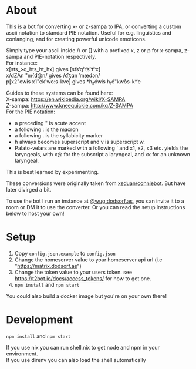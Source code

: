# About
This is a bot for converting x- or z-sampa to IPA, or converting a custom ascii notation to standard PIE notation. Useful for e.g. linguistics and conlanging, and for creating powerful unicode emoticons.

Simply type your ascii inside // or [] with a prefixed x, z or p for x-sampa, z-sampa and PIE-notation respectively.  
For instance:  
x[sts_>q_hts_ht_hx] gives [st͡sʼqʰt͡sʰtʰx]  
x/dZAn "m{d@n/ gives /d͡ʒɑn ˈmædən/  
p[x2"owis x1"ek'wo:s-kve] gives *h₂ówis h₁é"kwōs-kʷe


Guides to these systems can be found here:  
X-sampa: https://en.wikipedia.org/wiki/X-SAMPA  
Z-sampa: http://www.kneequickie.com/kq/Z-SAMPA  
For the PIE notation:

* a preceding " is acute accent
* a following : is the macron
* a following . is the syllabicity marker
* h always becomes superscript and v is superscript w.
* Palato-velars are marked with a following ' and x1, x2, x3 etc. yields the laryngeals, with x@ for the subscript a laryngeal, and xx for an unknown laryngeal.

This is best learned by experimenting.

These conversions were originally taken from [xsduan/conniebot](https://github.com/xsduan/conniebot). But have later divirged a bit.

To use the bot I run an instance at [@wug:dodsorf.as](https://matrix.to/#/@wug:dodsorf.as), you can invite it to a room or DM it to use the converter. Or you can read the setup instructions below to host your own!

# Setup
1. Copy `config.json.example` to `config.json`
2. Change the homeserver value to your homeserver api url (i.e "https://matrix.dodsorf.as")
3. Change the token value to your users token. see https://t2bot.io/docs/access_tokens/ for how to get one.
4. `npm install` and `npm start`

You could also build a docker image but you're on your own there!

# Development
`npm install` and `npm start`

If you use nix you can run shell.nix to get node and npm in your environment.  
If you use direnv you can also load the shell automatically